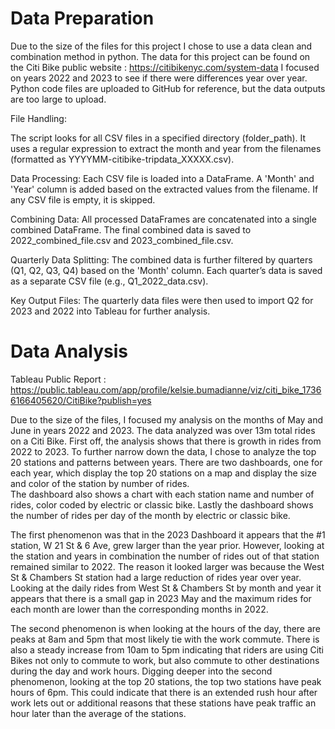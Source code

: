 # Data Preparation
Due to the size of the files for this project I chose to use a data clean and combination method in python.
The data for this project can be found on the Citi Bike public website : https://citibikenyc.com/system-data
I focused on years 2022 and 2023 to see if there were differences year over year.
Python code files are uploaded to GitHub for reference, but the data outputs are too large to upload.

File Handling:

The script looks for all CSV files in a specified directory (folder_path).
It uses a regular expression to extract the month and year from the filenames (formatted as YYYYMM-citibike-tripdata_XXXXX.csv).

Data Processing:
Each CSV file is loaded into a DataFrame.
A 'Month' and 'Year' column is added based on the extracted values from the filename.
If any CSV file is empty, it is skipped.

Combining Data:
All processed DataFrames are concatenated into a single combined DataFrame.
The final combined data is saved to 2022_combined_file.csv and 2023_combined_file.csv.

Quarterly Data Splitting:
The combined data is further filtered by quarters (Q1, Q2, Q3, Q4) based on the 'Month' column.
Each quarter’s data is saved as a separate CSV file (e.g., Q1_2022_data.csv).

Key Output Files:
The quarterly data files were then used to import Q2 for 2023 and 2022 into Tableau for further analysis.

# Data Analysis

Tableau Public Report : https://public.tableau.com/app/profile/kelsie.bumadianne/viz/citi_bike_17366166405620/CitiBike?publish=yes

Due to the size of the files, I focused my analysis on the months of May and June in years 2022 and 2023.  The data analyzed was over 13m total rides on a Citi Bike.
First off, the analysis shows that there is growth in rides from 2022 to 2023.
To further narrow down the data, I chose to analyze the top 20 stations and patterns between years.
There are two dashboards, one for each year, which display the top 20 stations on a map and display the size and color of the station by number of rides.  
The dashboard also shows a chart with each station name and number of rides, color coded by electric or classic bike.
Lastly the dashboard shows the number of rides per day of the month by electric or classic bike.

The first phenomenon was that in the 2023 Dashboard it appears that the  #1 station, W 21 St & 6 Ave, grew larger than the year prior.  However, looking at the station and years in combination the number of rides out of that station remained similar to 2022.  The reason it looked larger was because the West St & Chambers St station had a large reduction of rides year over year.
Looking at the daily rides from West St & Chambers St by month and year it appears that there is a small gap in 2023 May and the maximum rides for each month are lower than the corresponding months in 2022.

The second phenomenon is when looking at the hours of the day, there are peaks at 8am and 5pm that most likely tie with the work commute.  There is also a steady increase from 10am to 5pm indicating that riders are using Citi Bikes not only to commute to work, but also commute to other destinations during the day and work hours. 
Digging deeper into the second phenomenon, looking at the top 20 stations, the top two stations have peak hours of 6pm.  This could indicate that there is an extended rush hour after work lets out or additional reasons that these stations have peak traffic an hour later than the average of the stations.




